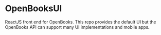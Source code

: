 # OpenBooksUI
ReactJS front end for OpenBooks. This repo provides the default UI but the OpenBooks API can support many UI implementations and mobile apps.
